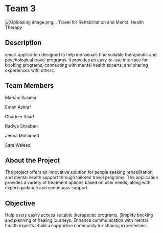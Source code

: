 # Team 3
![Uploading image.png…]()
Travel for Rehabilitation and Mental Health Therapy
## Description
smart application designed to help individuals find suitable therapeutic and psychological travel programs. It provides an easy-to-use interface for booking programs, connecting with mental health experts, and sharing experiences with others.
## Team Members

Mariam Salama

Eman Ashraf

Ghadeer Saad

Radwa Shaaban

Jenna Mohamed

Sara Waleed

## About the Project
The project offers an innovative solution for people seeking rehabilitation and mental health support through tailored travel programs. The application provides a variety of treatment options based on user needs, along with expert guidance and continuous support.
## Objective
Help users easily access suitable therapeutic programs.
Simplify booking and planning of healing journeys.
Enhance communication with mental health experts.
Build a supportive community for sharing experiences.
